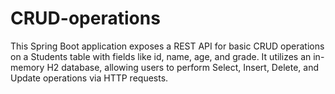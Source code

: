 # CRUD-operations
This Spring Boot application exposes a REST API for basic CRUD operations on a Students table with fields like id, name, age, and grade. It utilizes an in-memory H2 database, allowing users to perform Select, Insert, Delete, and Update operations via HTTP requests.
